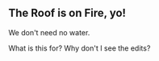 ## The Roof is on Fire, yo!

We don't need no water.

What is this for?
Why don't I see the edits?

